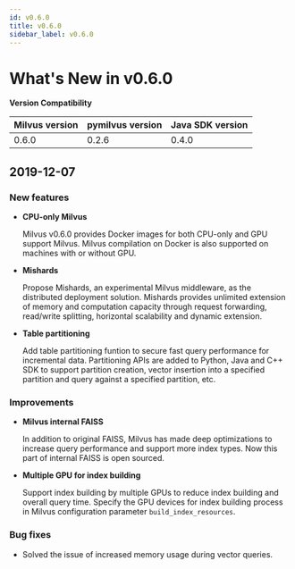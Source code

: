 ```yaml
---
id: v0.6.0
title: v0.6.0
sidebar_label: v0.6.0
---
```


# What's New in v0.6.0

**Version Compatibility**

| Milvus version | pymilvus version | Java SDK version |
| ---------------| -----------------|------------------|
| 0.6.0          | 0.2.6            | 0.4.0            |

## 2019-12-07

### New features

- **CPU-only Milvus**
  
  Milvus v0.6.0 provides Docker images for both CPU-only and GPU support Milvus. Milvus compilation on Docker is also supported on machines with or without GPU.

- **Mishards** 
  
  Propose Mishards, an experimental Milvus middleware, as the distributed deployment solution. Mishards provides unlimited extension of memory and computation capacity through request forwarding, read/write splitting, horizontal scalability and dynamic extension.

- **Table partitioning**
  
  Add table partitioning funtion to secure fast query performance for incremental data. Partitioning APIs are added to Python, Java and C++ SDK to support partition creation, vector insertion into a specified partition and query against a specified partition, etc.
  
### Improvements
  
- **Milvus internal FAISS**

  In addition to original FAISS, Milvus has made deep optimizations to increase query performance and support more index types. Now this part of internal FAISS is open sourced.
  
- **Multiple GPU for index building**
 
  Support index building by multiple GPUs to reduce index building and overall query time. Specify the GPU devices for index building process in Milvus configuration parameter `build_index_resources`.
  
### Bug fixes

- Solved the issue of increased memory usage during vector queries.


  
